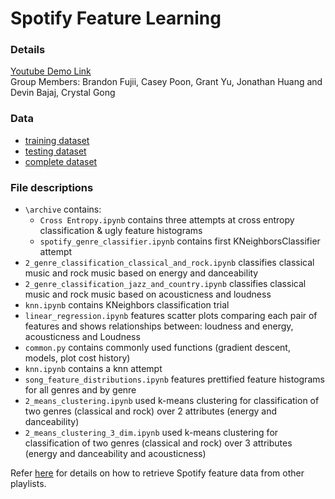 # Spotify Feature Learning
### Details
[Youtube Demo Link](https://www.youtube.com/watch?v=AIh-MUOlCms)  
Group Members: Brandon Fujii, Casey Poon, Grant Yu, Jonathan Huang and Devin Bajaj, Crystal Gong

### Data
- [training dataset](https://raw.githubusercontent.com/sql-injection/spotify_data/master/train.csv)
- [testing dataset](https://raw.githubusercontent.com/sql-injection/spotify_data/master/test.csv)
- [complete dataset](https://raw.githubusercontent.com/sql-injection/spotify_data/master/spotify.csv)

### File descriptions
- `\archive` contains:
    - `Cross Entropy.ipynb` contains three attempts at cross entropy classification & ugly feature histograms
    - `spotify_genre_classifier.ipynb` contains first KNeighborsClassifier attempt
- `2_genre_classification_classical_and_rock.ipynb` classifies classical music and rock music based on energy and danceability
- `2_genre_classification_jazz_and_country.ipynb` classifies classical music and rock music based on acousticness and loudness
- `knn.ipynb` contains KNeighbors classification trial
- `linear_regression.ipynb` features scatter plots comparing each pair of features and shows relationships between: loudness and energy, acousticness and Loudness
- `common.py` contains commonly used functions (gradient descent, models, plot cost history)
- `knn.ipynb` contains a knn attempt
- `song_feature_distributions.ipynb` features prettified feature histograms for all genres and by genre
- `2_means_clustering.ipynb` used k-means clustering for classification of two genres (classical and rock) over 2 attributes (energy and danceability)
- `2_means_clustering_3_dim.ipynb` used k-means clustering for classification of two genres (classical and rock) over 3 attributes (energy and danceability and acousticness)

Refer [here](https://github.com/cfgong/spotifytinker) for details on how to retrieve Spotify feature data from other playlists.